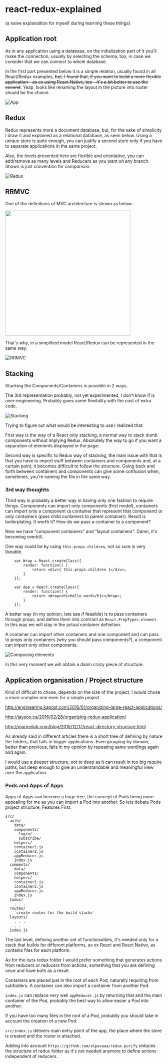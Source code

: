 # react-redux-explained

(a naive explanaition for myself during learning these things)

## Application root

As in any application using a database, on the initialization part of it you'll make the connection, usually by selecting the schema, too, in case we consider that we can connect to whole database.

In the first part presented below it is a simple relation, usually found in all React/Redux examples, <strike>but, I found that, if you want to build a more flexible application - as ex using React Native, too - it's a bit better to use the second</strike>. Yeap, looks like renaming the layout in the picture into router should be the choice.  

![App](img/App.png "Application start")  
  
## Redux

Redux represents more a document database, but, for the sake of simplicity I draw it and explained as a relational database, as seen below. Using a unique store is quite enough, you can justify a second store only if you have to separate applications in the same project.
 
Also, the levels presented here are flexible and orientative, you can add/remove as many levels and Reducers as you want on any branch. Shown is just convention for comparison.  

![Redux](img/Redux.png "Redux structure") 

## RRMVC

One of the definitions of MVC architecture is shown as below:

<!--![MVC](img/ocEWx.png)-->
<img src="img/ocEWx.png" width=400 />

That's why, in a simplified model React/Redux can be represented in the same way:

![RRMVC](img/RRMVC.png "RRMVC")


## Stacking

Stacking the Components/Containers is possible in 2 ways. 

The 3rd representation probably, not yet experimented, I don't know if is over-engineering. Probably gives some flexibility with the cost of extra code.   

![Stacking](img/Structure.png "Stacking")

Trying to figure out what would be interesting to use I realized that: 

First way is the way of a React only stacking, a normal way to stack dumb components without implying Redux. Absolutely the way to go if you want a separation of elements displayed in the page. 

Second way is specific to Redux way of stacking, the main issue with that is that you have to import stuff between containers and components and, at a certain point, it becomes difficult to follow the structure. Going back and forth between containers and components can give some confusion when, sometimes, you're naming the file in the same way.
 
### 3rd way thoughts
 
Third way is probably a better way in having only one fashion to require things. Components can import only components (first model), containers can import only a component (a container that represent that component) or only containers (pass child containers to parent container). Result is boilerplating. It worth it? How do we pass a container to a component? 

Now we have "component containers" and "layout containers". Damn, it's becoming overkill.

One way could be by using `this.props.children`, not so sure is very likeable. 

```
    var Wrap = React.createClass({
        render: function() {
            return <div>{ this.props.children }</div>;
        }
    });
    
    var App = React.createClass({
        render: function() {
            return <Wrap><h1>Hello word</h1></Wrap>;
        }
    });
```

A better way (in my opinion, lets see if feasible) is to pass containers through props, and define them into contract as `React.PropTypes.element`. In this way we will stay in the actual container definition.

A container can import other containers and one component and can pass to props only containers (why you should pass components?), a component can import only other components.

![Composing elements](img/ViewStruct.png "Composing elements")

In this very moment we will obtain a damn crazy piece of structure.

## Application organisation / Project structure 

Kind of difficult to chose, depends on the size of the project. I would chose a more complex one even for a simple project.

http://engineering.kapost.com/2016/01/organizing-large-react-applications/

http://jaysoo.ca/2016/02/28/organizing-redux-application/

http://marmelab.com/blog/2015/12/17/react-directory-structure.html

As already said in different articles there is a short tree of defining by nature the folders, that fails in bigger applications. Even grouping by domain, better than previous, fails in my opinion by repeating same wordings again and again.

I would use a deeper structure, not to deep as it can result in too big require paths, but deep enough to give an understandable and meaningful view over the application.
 
### Pods and Apps of Apps
 
Apps of Apps can become a huge tree, the concept of Pods being more appealing for me as you can import a Pod into another. So lets debate Pods project structure, Features First.

```
src/
  auth/
    data/
    components/
      login/
      subscribe/
    helpers/
    container1.js
    container2.js
    appReducer.js
    index.js
  comments/
    data/
    components/
    helpers/
    container1.js
    container2.js
    appReducer.js
    index.js
  todos/
    . . .
  routes/
    `create routes for the build stacks`
  layouts/
    . . .
  . . .
  index.js
```
 
The last level, defining another set of functionalities, it's needed only for a stack that builds for different platforms, as ex React and React Native, as contains files for each platform. 
 
As for the `data` redux folder I would prefer something that generates actions from reducers or reducers from actions, something that you are defining once and have both as a result.
 
Containers are placed just in the root of each Pod, naturally requiring from subfolders. A container can also import a container from another Pod.
  
`index.js` can replace very well `appReducer.js` by returning that and the main container of the Pod, probably the best way to allow easier a Pod into another.

If you have too many files in the root of a Pod, probably you should take in account the creation of a new Pod.


`src/index.js` delivers main entry point of the app, the place where the store is created and the router is attached.

Adding into account `https://github.com/alpacaaa/redux-purify` reduces the structure of redux folder as it's not needed anymore to define actions independent of reducers.